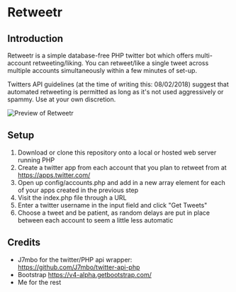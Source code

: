 # Retweetr

## Introduction
Retweetr is a simple database-free PHP twitter bot which offers multi-account retweeting/liking. You can retweet/like a single tweet across multiple accounts simultaneously within a few minutes of set-up. 

Twitters API guidelines (at the time of writing this: 08/02/2018) suggest that automated retweeting is permitted as long as it's not used aggressively or spammy. Use at your own discretion.

![Preview of Retweetr](https://i.imgur.com/Bf1ww9Q.png)

## Setup
1. Download or clone this repository onto a local or hosted web server running PHP
2. Create a twitter app from each account that you plan to retweet from at https://apps.twitter.com/
3. Open up config/accounts.php and add in a new array element for each of your apps created in the previous step
4. Visit the index.php file through a URL
5. Enter a twitter username in the input field and click "Get Tweets"
6. Choose a tweet and be patient, as random delays are put in place between each account to seem a little less automatic

## Credits
* J7mbo for the twitter/PHP api wrapper: https://github.com/J7mbo/twitter-api-php
* Bootstrap https://v4-alpha.getbootstrap.com/
* Me for the rest

